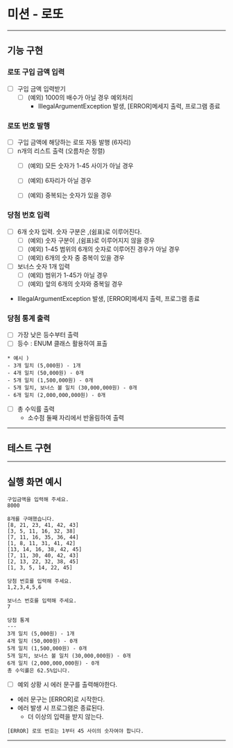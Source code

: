 # 미션 - 로또

---
## 기능 구현

### 로또 구입 금액 입력
- [ ] 구입 금액 입력받기
   - [ ] (예외) 1000의 배수가 아닐 경우 예외처리 
      * IllegalArgumentException 발생, [ERROR]메세지 출력, 프로그램 종료

### 로또 번호 발행
- [ ] 구입 금액에 해당하는 로또 자동 발행 (6자리)
- [ ] n개의 리스트 출력 (오름차순 정렬)
   - [ ] (예외) 모든 숫자가 1-45 사이가 아닐 경우
   - [ ] (예외) 6자리가 아닐 경우
   - [ ] (예외) 중복되는 숫자가 있을 경우
   

### 당첨 번호 입력
- [ ] 6개 숫자 입력. 숫자 구분은 ,(쉼표)로 이루어진다.
  - [ ] (예외) 숫자 구분이 ,(쉼표)로 이루어지지 않을 경우
  - [ ] (예외) 1-45 범위의 6개의 숫자로 이루어진 경우가 아닐 경우
  - [ ] (예외) 6개의 숫자 중 중복이 있을 경우
- [ ] 보너스 숫자 1개 입력
  - [ ] (예외) 범위가 1-45가 아닐 경우
  - [ ] (예외) 앞의 6개의 숫자와 중복일 경우
 * IllegalArgumentException 발생, [ERROR]메세지 출력, 프로그램 종료


### 당첨 통계 출력
- [ ] 가장 낮은 등수부터 출력
- [ ] 등수 : ENUM 클래스 활용하여 표출
``` 
* 예시 ) 
- 3개 일치 (5,000원) - 1개
- 4개 일치 (50,000원) - 0개
- 5개 일치 (1,500,000원) - 0개
- 5개 일치, 보너스 볼 일치 (30,000,000원) - 0개
- 6개 일치 (2,000,000,000원) - 0개
```
- [ ] 총 수익률 출력
   * 소수점 둘째 자리에서 반올림하여 출력

---
## 테스트 구현

---
## 실행 화면 예시
```
구입금액을 입력해 주세요.
8000

8개를 구매했습니다.
[8, 21, 23, 41, 42, 43] 
[3, 5, 11, 16, 32, 38] 
[7, 11, 16, 35, 36, 44] 
[1, 8, 11, 31, 41, 42] 
[13, 14, 16, 38, 42, 45] 
[7, 11, 30, 40, 42, 43] 
[2, 13, 22, 32, 38, 45] 
[1, 3, 5, 14, 22, 45]

당첨 번호를 입력해 주세요.
1,2,3,4,5,6

보너스 번호를 입력해 주세요.
7

당첨 통계
---
3개 일치 (5,000원) - 1개
4개 일치 (50,000원) - 0개
5개 일치 (1,500,000원) - 0개
5개 일치, 보너스 볼 일치 (30,000,000원) - 0개
6개 일치 (2,000,000,000원) - 0개
총 수익률은 62.5%입니다.
```
- [ ] 예외 상황 시 에러 문구를 출력해야한다. 
- 에러 문구는 [ERROR]로 시작한다.
- 에러 발생 시 프로그램은 종료된다. 
    - 더 이상의 입력을 받지 않는다.
```
[ERROR] 로또 번호는 1부터 45 사이의 숫자여야 합니다.
```
---

